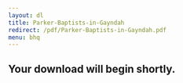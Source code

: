 ```yaml
---
layout: dl
title: Parker-Baptists-in-Gayndah
redirect: /pdf/Parker-Baptists-in-Gayndah.pdf
menu: bhq
---
```

## Your download will begin shortly.
